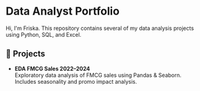 # Data Analyst Portfolio
Hi, I'm Friska. This repository contains several of my data analysis projects using Python, SQL, and Excel.

## 📁 Projects
- **EDA FMCG Sales 2022–2024**  
  Exploratory data analysis of FMCG sales using Pandas & Seaborn. Includes seasonality and promo impact analysis.
